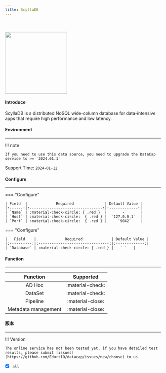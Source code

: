 ```yaml
---
title: ScyllaDB
---
```


<img src="/assets/plugin/scylladb.png" class="connector-logo" style="width: 200px; margin-top: 35px;" />

#### Introduce

ScyllaDB is a distributed NoSQL wide-column database for data-intensive apps that require high performance and low latency.

#### Environment

---

!!! note

    If you need to use this data source, you need to upgrade the DataCap service to >= `2024.01.1`

Support Time: `2024-01-12`

#### Configure

---

=== "Configure"

    | Field  |             Required              | Default Value |
    |:------:|:---------------------------------:|:-------------:|
    | `Name` | :material-check-circle: { .red }  |       -       |
    | `Host` | :material-check-circle:  { .red } |  `127.0.0.1`  |
    | `Port` | :material-check-circle:  { .red } |     `9042`    |

=== "Configure"

    |   Field    |             Required             | Default Value |
    |:----------:|:--------------------------------:|:-------------:|
    | `Database` | :material-check-circle: { .red } |   ` `   |

#### Function

---

|      Function       |    Supported     |
|:-------------------:|:----------------:|
|       AD Hoc        | :material-check: |
|       DataSet       | :material-check: |
|      Pipeline       | :material-close: |
| Metadata management | :material-close: |

#### 版本

---

!!! Version

    The online service has not been tested yet, if you have detailed test results, please submit [issues](https://github.com/EdurtIO/datacap/issues/new/choose) to us

- [x] `all`
